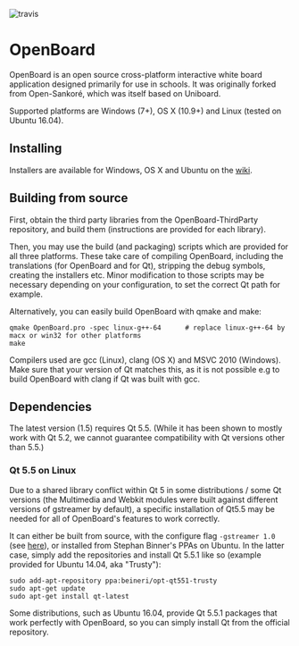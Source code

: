 ![travis](https://travis-ci.com/bartoszek/OpenBoard.svg?branch=master)
# OpenBoard
OpenBoard is an open source cross-platform interactive white board application designed primarily for use in schools. It was originally forked from Open-Sankoré, which was itself based on Uniboard.

Supported platforms are Windows (7+), OS X (10.9+) and Linux (tested on Ubuntu 16.04).


## Installing

Installers are available for Windows, OS X and Ubuntu on the [wiki](https://github.com/DIP-SEM/OpenBoard/wiki/Downloads). 

## Building from source
First, obtain the third party libraries from the OpenBoard-ThirdParty repository, and build them (instructions are provided for each library).

Then, you may use the build (and packaging) scripts which are provided for all three platforms. These take care of compiling OpenBoard, including the translations (for OpenBoard and for Qt), stripping the debug symbols, creating the installers etc.
Minor modification to those scripts may be necessary depending on your configuration, to set the correct Qt path for example.

Alternatively, you can easily build OpenBoard with qmake and make:

    qmake OpenBoard.pro -spec linux-g++-64      # replace linux-g++-64 by macx or win32 for other platforms
    make

Compilers used are gcc (Linux), clang (OS X) and MSVC 2010 (Windows). Make sure that your version of Qt matches this, as it is not possible e.g to build OpenBoard with clang if Qt was built with gcc.

## Dependencies
The latest version (1.5) requires Qt 5.5. (While it has been shown to mostly work with Qt 5.2, we cannot guarantee compatibility with Qt versions other than 5.5.)

### Qt 5.5 on Linux

Due to a shared library conflict within Qt 5 in some distributions / some Qt versions (the Multimedia and Webkit modules were built against different versions of gstreamer by default), a specific installation of Qt5.5 may be needed for all of OpenBoard's features to work correctly.

It can either be built from source, with the configure flag `-gstreamer 1.0` (see [here](http://doc.qt.io/qt-5/linux-building.html)), or installed from Stephan Binner's PPAs on Ubuntu.
In the latter case, simply add the repositories and install Qt 5.5.1 like so (example provided for Ubuntu 14.04, aka "Trusty"):

    sudo add-apt-repository ppa:beineri/opt-qt551-trusty
    sudo apt-get update
    sudo apt-get install qt-latest

Some distributions, such as Ubuntu 16.04, provide Qt 5.5.1 packages that work perfectly with OpenBoard, so you can simply install Qt from the official repository.
